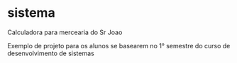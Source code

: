 # sistema
Calculadora para mercearia do Sr Joao

Exemplo de projeto para os alunos se basearem no 1° semestre do curso de desenvolvimento de sistemas
